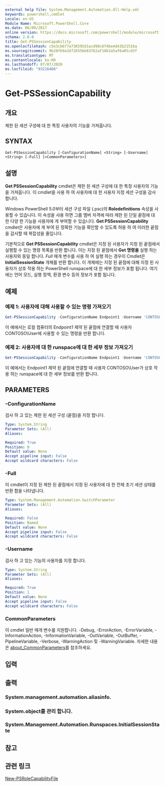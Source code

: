 ```yaml
---
external help file: System.Management.Automation.dll-Help.xml
keywords: powershell,cmdlet
Locale: en-US
Module Name: Microsoft.PowerShell.Core
ms.date: 06/09/2017
online version: https://docs.microsoft.com/powershell/module/microsoft.powershell.core/get-pssessioncapability?view=powershell-6&WT.mc_id=ps-gethelp
schema: 2.0.0
title: Get-PSSessionCapability
ms.openlocfilehash: c5e3cb677a736595d1acd98c6f4be4d43b2151ba
ms.sourcegitcommit: 9b28fb9a3d72655bb63f62af18b3a5af6a05cd3f
ms.translationtype: MT
ms.contentlocale: ko-KR
ms.lasthandoff: 07/07/2020
ms.locfileid: "93216466"
---
```

# Get-PSSessionCapability

## 개요
제한 된 세션 구성에 대 한 특정 사용자의 기능을 가져옵니다.

## SYNTAX

```
Get-PSSessionCapability [-ConfigurationName] <String> [-Username] <String> [-Full] [<CommonParameters>]
```

## 설명

**Get PSSessionCapability** cmdlet은 제한 된 세션 구성에 대 한 특정 사용자의 기능을 가져옵니다.
이 cmdlet을 사용 하 여 사용자에 대 한 사용자 지정 세션 구성을 감사 합니다.

Windows PowerShell 5.0부터 세션 구성 파일 (.psc)의 **Roledefinitions** 속성을 사용할 수 있습니다.
이 속성을 사용 하면 그룹 멤버 자격에 따라 제한 된 단일 끝점에 대 한 다양 한 기능을 사용자에 게 부여할 수 있습니다.
**Get PSSessionCapability** cmdlet은 사용자에 게 부여 된 정확한 기능을 확인할 수 있도록 허용 하 여 이러한 끝점을 감사할 때 복잡성을 줄입니다.

기본적으로 **Get PSSessionCapability** cmdlet은 지정 된 사용자가 지정 된 끝점에서 실행할 수 있는 명령 목록을 반환 합니다.
이는 지정 된 끝점에서 **Get 명령을** 실행 하는 사용자와 동일 합니다.
*Full* 매개 변수를 사용 하 여 실행 하는 경우이 Cmdlet은 **InitialSessionState** 개체를 반환 합니다.
이 개체에는 지정 된 끝점에 대해 지정 된 사용자가 상호 작용 하는 PowerShell runspace에 대 한 세부 정보가 포함 됩니다.
여기에는 언어 모드, 실행 정책, 환경 변수 등의 정보가 포함 됩니다.

## 예제

### 예제 1: 사용자에 대해 사용할 수 있는 명령 가져오기

```powershell
Get-PSSessionCapability -ConfigurationName Endpoint1 -Username 'CONTOSO\User'
```

이 예에서는 로컬 컴퓨터의 Endpoint1 제약 된 끝점에 연결할 때 사용자 CONTOSO\User에 사용할 수 있는 명령을 반환 합니다.

### 예제 2: 사용자에 대 한 runspace에 대 한 세부 정보 가져오기

```powershell
Get-PSSessionCapability -ConfigurationName Endpoint1 -Username 'CONTOSO\User' -Full
```

이 예에서는 Endpoint1 제약 된 끝점에 연결할 때 사용자 CONTOSO\User가 상호 작용 하는 runspace에 대 한 세부 정보를 반환 합니다.

## PARAMETERS

### -ConfigurationName

검사 하 고 있는 제한 된 세션 구성 (끝점)을 지정 합니다.

```yaml
Type: System.String
Parameter Sets: (All)
Aliases:

Required: True
Position: 0
Default value: None
Accept pipeline input: False
Accept wildcard characters: False
```

### -Full

이 cmdlet이 지정 된 제한 된 끝점에서 지정 된 사용자에 대 한 전체 초기 세션 상태를 반환 함을 나타냅니다.

```yaml
Type: System.Management.Automation.SwitchParameter
Parameter Sets: (All)
Aliases:

Required: False
Position: Named
Default value: None
Accept pipeline input: False
Accept wildcard characters: False
```

### -Username

검사 하 고 있는 기능의 사용자를 지정 합니다.

```yaml
Type: System.String
Parameter Sets: (All)
Aliases:

Required: True
Position: 1
Default value: None
Accept pipeline input: False
Accept wildcard characters: False
```

### CommonParameters

이 cmdlet 일반 매개 변수를 지원합니다. -Debug, -ErrorAction, -ErrorVariable, -InformationAction, -InformationVariable, -OutVariable, -OutBuffer, -PipelineVariable, -Verbose, -WarningAction 및 -WarningVariable. 자세한 내용은 [about_CommonParameters](https://go.microsoft.com/fwlink/?LinkID=113216)를 참조하세요.

## 입력

## 출력

### System.management.automation.aliasinfo.

### System.object를 관리 합니다.

### System.Management.Automation.Runspaces.InitialSessionState

## 참고

## 관련 링크

[New-PSRoleCapabilityFile](New-PSRoleCapabilityFile.md)

